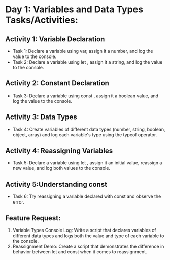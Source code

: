 # Day 1: Variables and Data Types Tasks/Activities:

## Activity 1: Variable Declaration

- Task 1: Declare a variable using var, assign it a number, and log the value to the console.
- Task 2: Declare a variable using let , assign it a string, and log
  the value to the console.

## Activity 2: Constant Declaration

- Task 3: Declare a variable using const , assign it a boolean value,
  and log the value to the console.

## Activity 3: Data Types

- Task 4: Create variables of different data types (number, string,
  boolean, object, array) and log each variable's type using the typeof operator.

## Activity 4: Reassigning Variables

- Task 5: Declare a variable using let , assign it an initial value,
  reassign a new value, and log both values to the console.

## Activity 5:Understanding const

- Task 6: Try reassigning a variable declared with const and observe
  the error.

## Feature Request:

1.  Variable Types Console Log: Write a script that declares variables of different data types and logs both the value and type of each variable to the console.
2.  Reassignment Demo: Create a script that demonstrates the difference in behavior between let and const when it comes to reassignment.

